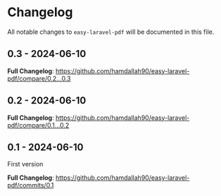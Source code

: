 # Changelog

All notable changes to `easy-laravel-pdf` will be documented in this file.

## 0.3 - 2024-06-10

**Full Changelog**: https://github.com/hamdallah90/easy-laravel-pdf/compare/0.2...0.3

## 0.2 - 2024-06-10

**Full Changelog**: https://github.com/hamdallah90/easy-laravel-pdf/compare/0.1...0.2

## 0.1 - 2024-06-10

First version

**Full Changelog**: https://github.com/hamdallah90/easy-laravel-pdf/commits/0.1
